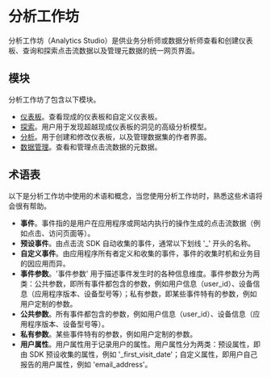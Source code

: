 # 分析工作坊
分析工作坊（Analytics Studio）是供业务分析师或数据分析师查看和创建仪表板、查询和探索点击流数据以及管理元数据的统一网页界面。

## 模块
分析工作坊了包含以下模块。
- [仪表板](./dashboard/index.md)。查看现成的仪表板和自定义仪表板。
- [探索](./explore/index.md)。用户用于发现超越现成仪表板的洞见的高级分析模型。
- [分析](./analyzes/index.md)。用于创建和修改仪表板，以及管理数据集的作者界面。
- [数据管理](./data-mgmt/index.md)。查看和管理点击流数据的元数据。

## 术语表
以下是分析工作坊中使用的术语和概念，当您使用分析工作坊时，熟悉这些术语将会很有帮助。

- **事件**。事件指的是用户在应用程序或网站内执行的操作生成的点击流数据（例如点击、访问页面等）。
- **预设事件**。由点击流 SDK 自动收集的事件，通常以下划线 '_' 开头的名称。
- **自定义事件**。由应用程序所有者定义和收集的事件，事件的收集时机和业务目的因应用而异。
- **事件参数**。'事件参数' 用于描述事件发生时的各种信息维度。事件参数分为两类：公共参数，即所有事件都包含的参数，例如用户信息（user_id）、设备信息（应用程序版本、设备型号等）；私有参数，即某些事件特有的参数，例如用户定制的参数。
- **公共参数**。所有事件都包含的参数，例如用户信息（user_id）、设备信息（应用程序版本、设备型号等）。
- **私有参数**。某些事件特有的参数，例如用户定制的参数。
- **用户属性**。用户属性用于记录用户的属性。用户属性分为两类：预设属性，即由 SDK 预设收集的属性，例如 '_first_visit_date'；自定义属性，即用户自己报告的用户属性，例如 'email_address'。
